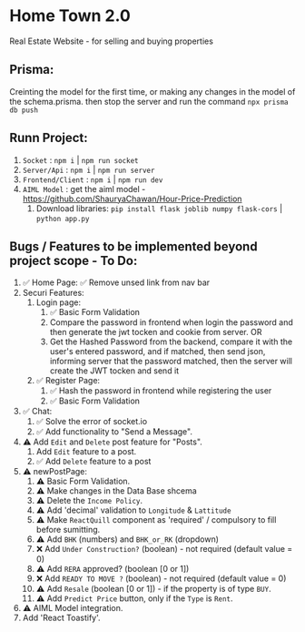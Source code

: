 # Home Town 2.0

Real Estate Website - for selling and buying properties

## Prisma:
Creinting the model for the first time, or making any changes in the model of the schema.prisma. then stop the server and run the command `npx prisma db push`

## Runn Project:
1. `Socket` : `npm i` | `npm run socket`
2. `Server/Api` : `npm i` | `npm run server`
3. `Frontend/Client` : `npm i` | `npm run dev`
4. `AIML Model` : get the aiml model - https://github.com/ShauryaChawan/Hour-Price-Prediction
   1. Download libraries: `pip install flask joblib numpy flask-cors` | `python app.py` 

## Bugs / Features to be implemented beyond project scope - To Do:
1. ✅ Home Page: ✅ Remove unsed link from nav bar
2. Securi Features:
   1. Login page:
      1. ✅ Basic Form Validation
      2. Compare the password in frontend when login the password and then generate the jwt tocken and cookie from server. OR
      3. Get the Hashed Password from the backend, compare it with the user's entered password, and if matched, then send json, informing server that the password matched, then the server will create the JWT tocken and send it
   2. ✅ Register Page: 
      1. ✅ Hash the password in frontend while registering the user
      2. ✅ Basic Form Validation
3. ✅ Chat:
   1. ✅ Solve the error of socket.io
   2. ✅ Add functionality to "Send a Message".
4. ⚠️ Add `Edit` and `Delete` post feature for "Posts".
   1. Add `Edit` feature to a post.
   2. ✅ Add `Delete` feature to a post
5. ⚠️ newPostPage: 
   1. ⚠️ Basic Form Validation.
   2. ⚠️ Make changes in the Data Base shcema
   3. ⚠️ Delete the `Income Policy`.
   4. ⚠️ Add 'decimal' validation to `Longitude` & `Lattitude`
   5. ⚠️ Make `ReactQuill` component as 'required' / compulsory to fill before sumitting.
   6. ⚠️ Add `BHK` (numbers) and `BHK_or_RK` (dropdown)
   7. ❌ Add `Under Construction?` (boolean) - not required (default value = 0)
   8. ⚠️ Add `RERA` approved? (boolean [0 or 1])
   9. ❌ Add `READY TO MOVE ?` (boolean) - not required (default value = 0)
   10. ⚠️ Add `Resale` (boolean [0 or 1]) - if the property is of type `BUY`.
   11. ⚠️ Add `Predict Price` button, only if the `Type` is `Rent`.
6. ⚠️ AIML Model integration.
7. Add 'React Toastify'.